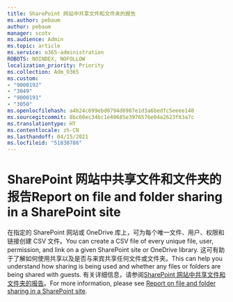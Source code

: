 ```yaml
---
title: SharePoint 网站中共享文件和文件夹的报告
ms.author: pebaum
author: pebaum
manager: scotv
ms.audience: Admin
ms.topic: article
ms.service: o365-administration
ROBOTS: NOINDEX, NOFOLLOW
localization_priority: Priority
ms.collection: Adm_O365
ms.custom:
- "9000192"
- "3049"
- "9000191"
- "3050"
ms.openlocfilehash: a4b24c699ebd0794d6987e1d3a6bedfc5eeee140
ms.sourcegitcommit: 8bc60ec34bc1e40685e3976576e04a2623f63a7c
ms.translationtype: HT
ms.contentlocale: zh-CN
ms.lasthandoff: 04/15/2021
ms.locfileid: "51830788"
---
```

# <a name="report-on-file-and-folder-sharing-in-a-sharepoint-site"></a><span data-ttu-id="e1049-102">SharePoint 网站中共享文件和文件夹的报告</span><span class="sxs-lookup"><span data-stu-id="e1049-102">Report on file and folder sharing in a SharePoint site</span></span>

<span data-ttu-id="e1049-103">在指定的 SharePoint 网站或 OneDrive 库上，可为每个唯一文件、用户、权限和链接创建 CSV 文件。</span><span class="sxs-lookup"><span data-stu-id="e1049-103">You can create a CSV file of every unique file, user, permission, and link on a given SharePoint site or OneDrive library.</span></span> <span data-ttu-id="e1049-104">这可有助于了解如何使用共享以及是否与来宾共享任何文件或文件夹。</span><span class="sxs-lookup"><span data-stu-id="e1049-104">This can help you understand how sharing is being used and whether any files or folders are being shared with guests.</span></span> <span data-ttu-id="e1049-105">有关详细信息，请参阅[SharePoint 网站中共享文件和文件夹的报告](https://docs.microsoft.com/sharepoint/sharing-reports)。</span><span class="sxs-lookup"><span data-stu-id="e1049-105">For more information, please see [Report on file and folder sharing in a SharePoint site](https://docs.microsoft.com/sharepoint/sharing-reports).</span></span>
